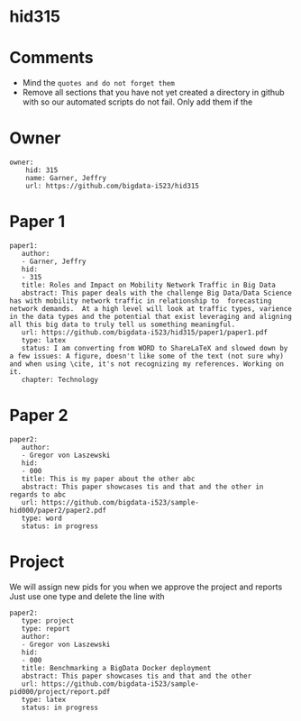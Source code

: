 # hid315
# Comments

* Mind the ```quotes and do not forget them```
* Remove all sections that you have not yet created a directory in github with so our automated scripts do not fail. Only add them if the 

# Owner

```
owner:
    hid: 315
    name: Garner, Jeffry
    url: https://github.com/bigdata-i523/hid315
```

# Paper 1

```
paper1:
   author: 
   - Garner, Jeffry
   hid:
   - 315
   title: Roles and Impact on Mobility Network Traffic in Big Data
   abstract: This paper deals with the challenge Big Data/Data Science has with mobility network traffic in relationship to  forecasting  network demands.  At a high level will look at traffic types, varience in the data types and the potential that exist leveraging and aligning all this big data to truly tell us something meaningful. 
   url: https://github.com/bigdata-i523/hid315/paper1/paper1.pdf
   type: latex
   status: I am converting from WORD to ShareLaTeX and slowed down by a few issues: A figure, doesn't like some of the text (not sure why) and when using \cite, it's not recognizing my references. Working on it. 
   chapter: Technology
```
   
# Paper 2

```
paper2:
   author: 
   - Gregor von Laszewski
   hid:
   - 000
   title: This is my paper about the other abc
   abstract: This paper showcases tis and that and the other in regards to abc
   url: https://github.com/bigdata-i523/sample-hid000/paper2/paper2.pdf   
   type: word
   status: in progress
```

# Project 

We will assign new pids for you when we approve the project and reports   
Just use one type and delete the line with 

```
paper2:
   type: project
   type: report
   author: 
   - Gregor von Laszewski
   hid:
   - 000
   title: Benchmarking a BigData Docker deployment
   abstract: This paper showcases tis and that and the other 
   url: https://github.com/bigdata-i523/sample-pid000/project/report.pdf
   type: latex
   status: in progress
```
   

